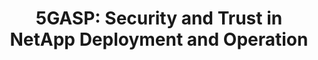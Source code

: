 ---
paper_type: Conference
title: "5GASP: Security and Trust in NetApp Deployment and Operation"
authors: Jorge Gallego-Madrid, Ana Hermosilla, Antonio F. Skarmeta
journal_title: "Joint European Conference on Networks and Communications & 6G Summit (EuCNC/6G Summit): Workshop 8 - From 5G to 6G Automated and Intelligent SecuriTy: FAST"
doi: 10.5281/zenodo.7254848
repository_link: https://zenodo.org/record/7254848
relevance: "Not Yet Available"
---
